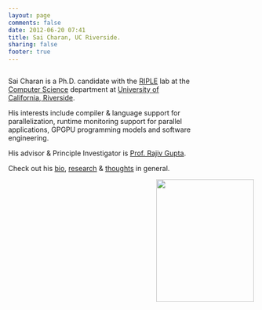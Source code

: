 ```yaml
---
layout: page
comments: false
date: 2012-06-20 07:41
title: Sai Charan, UC Riverside.
sharing: false
footer: true
---
```


<div>

<div style="width: 75%; float: left">
<p>Sai Charan is a Ph.D. candidate with the <a href="http://riple.cs.ucr.edu/">RIPLE</a> lab at the <a href="http://www.cs.ucr.edu">Computer Science</a> department at <a href="http://www.ucr.edu">University of California, Riverside</a>.</p>

<p>His interests include compiler &amp; language support for parallelization, runtime monitoring support for parallel applications, GPGPU programming models and software engineering.</p>

<p>His advisor &amp; Principle Investigator is <a href="http://www.cs.ucr.edu/~gupta">Prof. Rajiv Gupta</a>.</p>

<p>Check out his <a rel="author" href="http://www.cs.ucr.edu/~scharan/about/">bio</a>, <a href="http://www.cs.ucr.edu/~scharan/research">research</a> &amp; <a href="http://www.cs.ucr.edu/~scharan/blog">thoughts</a> in general.</p>
</div>

<div style="float: right">
<img src="/images/sai.jpg" align="left" width="199" height="250" />
</div>

</div>

